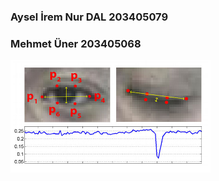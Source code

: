### Aysel İrem Nur DAL 203405079 <br>
### Mehmet Üner 203405068


<img src="https://github.com/mehmetuner/goruntuproje/blob/main/fotograflar/eye3.jpg" alt="alt text" width="320" height="180">
